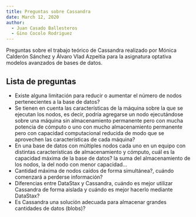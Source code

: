 ```yaml
---
title: Preguntas sobre Cassandra
date: March 12, 2020
author:
  - Juan Casado Ballesteros
  - Gino Cocolo Rodriguez
---
```


Preguntas sobre el trabajo teórico de Cassandra realizado por Mónica Calderón Sánchez y Álvaro Vlad Azpeitia para la asignatura optativa modelos avanzados de bases de datos.

## Lista de preguntas

* Existe alguna limitación para reducir o aumentar el número de nodos pertenecientes a la base de datos?
* Se tienen en cuenta las características de la máquina sobre la que se ejecutan los nodos, es decir, podría agregarse un nodo ejecutándose sobre una máquina sin almacenamiento permanente pero con mucha potencia de cómputo o uno con mucho almacenamiento permanente pero con capacidad computacional reducida de modo que se aprovechen las características de cada máquina?
* En una base de datos con múltiples nodos cada uno en un equipo con distintas características de almacenamiento y cómputo, cuál es la capacidad máxima de la base de datos? la suma del almacenamiento de los nodos, la del nodo con menor capacidad...
* Cantidad máxima de nodos caídos de forma simultánea?, cuándo comenzará a perderse información?
* Diferencias entre DataStax y Cassandra, cuándo es mejor utilizar Cassandra de forma aislada y cuándo es mejor hacerlo mediante DataStax?
* Es Cassandra una solución adecuada para almacenar grandes cantidades de datos (blobs)?
